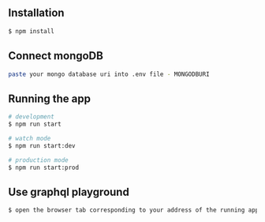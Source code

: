 ## Installation

```bash
$ npm install
```

## Connect mongoDB

```bash
paste your mongo database uri into .env file - MONGODBURI
```

## Running the app

```bash
# development
$ npm run start

# watch mode
$ npm run start:dev

# production mode
$ npm run start:prod
```

## Use graphql playground

```bash
$ open the browser tab corresponding to your address of the running app(for example - localhost:5000/)
```
